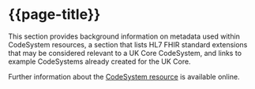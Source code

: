# {{page-title}}

This section provides background information on metadata used within CodeSystem resources, a section that lists HL7 FHIR standard extensions that may be considered relevant to a UK Core CodeSystem, and links to example CodeSystems already created for the UK Core.

Further information about the <a href="https://hl7.org/fhir/R4/codesystem.html" Target="_blank">CodeSystem resource</a> is available online.

<br><br>
